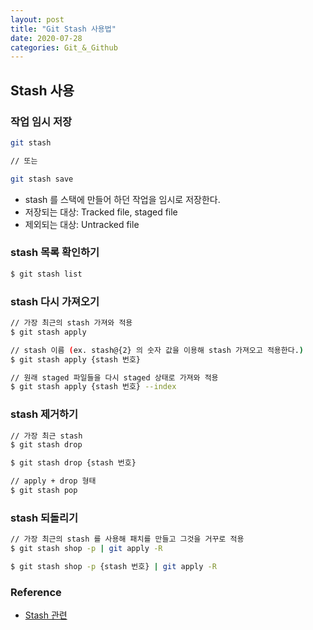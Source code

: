 ```yaml
---
layout: post
title: "Git Stash 사용법"
date: 2020-07-28
categories: Git_&_Github
---
```


## Stash 사용

### 작업 임시 저장

```bash
git stash

// 또는

git stash save
```

- stash 를 스택에 만들어 하던 작업을 임시로 저장한다.
- 저장되는 대상: Tracked file, staged file
- 제외되는 대상: Untracked file

### stash 목록 확인하기

```bash
$ git stash list
```

### stash 다시 가져오기

```bash
// 가장 최근의 stash 가져와 적용
$ git stash apply

// stash 이름 (ex. stash@{2} 의 숫자 값을 이용해 stash 가져오고 적용한다.)
$ git stash apply {stash 번호}

// 원래 staged 파일들을 다시 staged 상태로 가져와 적용
$ git stash apply {stash 번호} --index
```

### stash 제거하기

```bash
// 가장 최근 stash
$ git stash drop

$ git stash drop {stash 번호}

// apply + drop 형태
$ git stash pop
```

### stash 되돌리기

```bash
// 가장 최근의 stash 를 사용해 패치를 만들고 그것을 거꾸로 적용
$ git stash shop -p | git apply -R

$ git stash shop -p {stash 번호} | git apply -R
```



### Reference

- [Stash 관련](https://gmlwjd9405.github.io/2018/05/18/git-stash.html)
